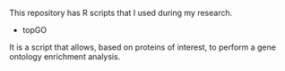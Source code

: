 This repository has R scripts that I used during my research.

- topGO

It is a script that allows, based on proteins of interest, to perform a gene ontology enrichment analysis.
